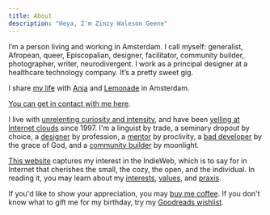```yaml
---
title: About
description: "Heya, I'm Zinzy Waleson Geene"
---
```

I’m a person living and working in Amsterdam. I call myself: generalist, Afropean, queer, Episcopalian, designer, facilitator, community builder, photographer, writer, neurodivergent. I work as a principal designer at a healthcare technology company. It’s a pretty sweet gig.

I share [my life](/biography) with [Anja](https://anjawaleson.notion.site/Anja-Waleson-0182c8df804b4b12ab6e70b5b5795a55) and [Lemonade](/2024-08-11-15-21-22/) in Amsterdam.

[You can get in contact with me here](/hello).

I live with [unrelenting curiosity and intensity](/im-neurodivergent), and have been [yelling at Internet clouds](/museum) since 1997. I'm a linguist by trade, a seminary dropout by choice, a [designer](/work) by profession, a [mentor](/mentoring) by proclivity, a [bad developer](https://github.com/zinzy) by the grace of God, and a [community builder](/community) by moonlight.

[This website](/colophon) captures my interest in the IndieWeb, which is to say for in Internet that cherishes the small, the cozy, the open, and the individual. In reading it, you may learn about my [interests](/interests), [values](/values), and [praxis](/praxis).

If you'd like to show your appreciation, you may [buy me coffee](https://ko-fi.com/zinzy). If you don't know what to gift me for my birthday, try my [Goodreads wishlist](https://www.goodreads.com/review/list/23204424?shelf=wishlist).
